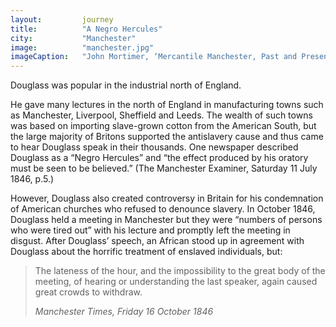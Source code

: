 ```yaml
---
layout: 		journey
title: 			"A Negro Hercules"
city:			"Manchester"
image: 			"manchester.jpg"
imageCaption: 	"John Mortimer, ‘Mercantile Manchester, Past and Present’, 1896, British Library Flickr"
---
```


Douglass was popular in the industrial north of England.

He gave many lectures in the north of England in manufacturing towns such as Manchester, Liverpool, Sheffield and Leeds. The wealth of such towns was based on importing slave-grown cotton from the American South, but the large majority of Britons supported the antislavery cause and thus came to hear Douglass speak in their thousands. One newspaper described Douglass as a “Negro Hercules” and “the effect produced by his oratory must be seen to be believed.” (The Manchester Examiner, Saturday 11 July 1846, p.5.)

However, Douglass also created controversy in Britain for his condemnation of American churches who refused to denounce slavery. In October 1846, Douglass held a meeting in Manchester but they were “numbers of persons who were tired out” with his lecture and promptly left the meeting in disgust. After Douglass’ speech, an African stood up in agreement with Douglass about the horrific treatment of enslaved individuals, but:

>The lateness of the hour, and the impossibility to the great body of the meeting, of hearing or understanding the last speaker, again caused great crowds to withdraw.
> <footer><cite>Manchester Times, Friday 16 October 1846</cite></footer>

